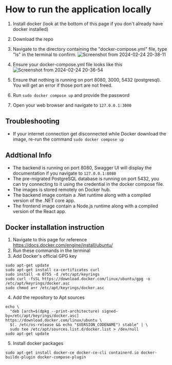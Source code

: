 
# How to run the application locally
1. Install docker (look at the bottom of this page if you don't already have docker installed)
2. Download the repo
3. Navigate to the directory containing the "docker-compose.yml" file, type "ls" in the terminal to confirm.
![Screenshot from 2024-02-24 20-38-11](https://github.com/QuantumRangers-SE-Team-10/lasertech-backend/assets/76791231/a83d3a11-5703-4e68-8769-df84f8f34e54)

4. Ensure your docker-compose.yml file looks like this
![Screenshot from 2024-02-24 20-36-54](https://github.com/QuantumRangers-SE-Team-10/lasertech-backend/assets/76791231/082b9d4d-79ac-4b3b-9cc8-8f0085125801)

6. Ensure that nothing is running on port 8080, 3000, 5432 (postgresql). You will get an error if those port are not freed. 
7. Run ```sudo docker compose up``` and provide the password
8. Open your web browser and navigate to ```127.0.0.1:3000```

## Troubleshooting
- If your internet connection get disconnected while Docker download the image, re-run the command ```sudo docker compose up``` 
## Addtional Info
- The backend is running on port 8080, Swagger UI will display the documentation if you navigate to ```127.0.0.1:8080```
- The pre-migrated PostgreSQL database is running on port 5432, you can try connecting to it using the credential in the docker compose file.
- The images is stored remotely on Docker hub.
- The backend image contain a .Net runtime along with a compiled version of the .NET core app.
- The frontend image contain a Node.js runtime along with a compiled version of the React app. 

## Docker installation instruction
1. Navigate to this page for reference https://docs.docker.com/engine/install/ubuntu/
2. Run these commands in the terminal
3. Add Docker's official GPG key
```
sudo apt-get update
sudo apt-get install ca-certificates curl
sudo install -m 0755 -d /etc/apt/keyrings
sudo curl -fsSL https://download.docker.com/linux/ubuntu/gpg -o /etc/apt/keyrings/docker.asc
sudo chmod a+r /etc/apt/keyrings/docker.asc
```

4. Add the repository to Apt sources
``` 
echo \
  "deb [arch=$(dpkg --print-architecture) signed-by=/etc/apt/keyrings/docker.asc] https://download.docker.com/linux/ubuntu \
  $(. /etc/os-release && echo "$VERSION_CODENAME") stable" | \
  sudo tee /etc/apt/sources.list.d/docker.list > /dev/null
sudo apt-get update
```
5. Install docker packages
```
sudo apt-get install docker-ce docker-ce-cli containerd.io docker-buildx-plugin docker-compose-plugin
```
